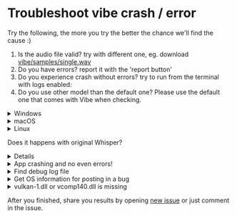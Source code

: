 # Troubleshoot vibe crash / error

Try the following, the more you try the better the chance we'll find the cause :)

1. Is the audio file valid? try with different one, eg. download [vibe/samples/single.wav](https://github.com/thewh1teagle/vibe/raw/main/samples/single.wav)
2. Do you have errors? report it with the 'report button'
3. Do you experience crash without errors? try to run from the terminal with logs enabled:
4. Do you use other model than the default one? Please use the default one that comes with Vibe when checking.

<details>
<summary>Windows</summary>

a. Open `cmd.exe`
b. Execute:

```console
taskkill /IM vibe.exe /F
set RUST_BACKTRACE=1
set RUST_LOG=vibe=debug,whisper_rs=debug
%localappdata%\vibe\vibe.exe
```

</details>

<details>
<summary>macOS</summary>

```console
RUST_LOG=vibe=debug,whisper_rs=debug RUST_BACKTRACE=1 /Applications/vibe.app/Contents/MacOS/vibe
```

</details>

<details>
<summary>Linux</summary>

Run it similar to macOS just change the path

</details>

Does it happens with original Whisper?

<details>

1. Download one of the `zip` files from [releases/tag/v1.6.0](https://github.com/ggerganov/whisper.cpp/releases/tag/v1.6.0) (Scroll down and choose `whisper-bin-x64.zip` in `Windows`
2. Extract them and open the folder, then open explorer in that folder and hit `Ctrl` + `l` in `explorer, type `cmd` and enter
3. Download [vibe/samples/single.wav](https://github.com/thewh1teagle/vibe/raw/main/samples/single.wav) and place it in the same folder (and check that the file is ok)
4. Try to transcribe by execute

```console
main.exe -m "%localappdata%\github.com.thewh1teagle.vibe\ggml-medium.bin" -f "samples_single.wav"
```

</details>

<details>
<summary>App crashing and no even errors!</summary>

In windows, open search menu and search for `Event Viewr`, choose `Windows Logs` -> `Application` and check if there's some error there

</details>

<details>
<summary>Find debug log file</summary>
If you can't open the app due to crash, try to check any logs in

macOS: `$HOME/Library/Application Support/github.com.thewh1teagle.vibe`

Windows: `%appdata%\github.com.thewh1teagle.vibe`

Linux: `~/.config/github.com/thewh1teagle.vibe`

</details>

<details>
<summary>Get OS information for posting in a bug</summary>

## Windows

1. Open `cmd.exe`
2. Execute the following

```console
winget install neofetch
neofetch
```

3. Copy and paste it in the issue

## macOS

```console
brew install neofetch
neofetch
```

## Linux

```console
sudo apt-get update
sudo apt install -y neofetch
neofetch
```

</details>

<details>
<summary>vulkan-1.dll or vcomp140.dll is missing</summary>

For `vcomp140.dll` install [vc_redist.x64.exe](https://aka.ms/vs/17/release/vc_redist.x64.exe)

For `vulkan-1.dll` install [VulkanRT-Installer.exe](https://sdk.lunarg.com/sdk/download/1.3.290.0/windows/VulkanRT-1.3.290.0-Installer.exe)

</details>

After you finished, share you results by opening [new issue](https://github.com/thewh1teagle/vibe/issues/new?assignees=octocat&labels=bug&projects=&template=bug_report.yaml&title=%5BBug%5D%3A+) or just comment in the issue.
